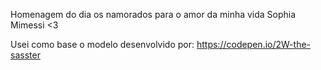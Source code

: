 Homenagem do dia os namorados para o amor da minha vida Sophia Mimessi <3

Usei como base o modelo desenvolvido por: https://codepen.io/2W-the-sasster